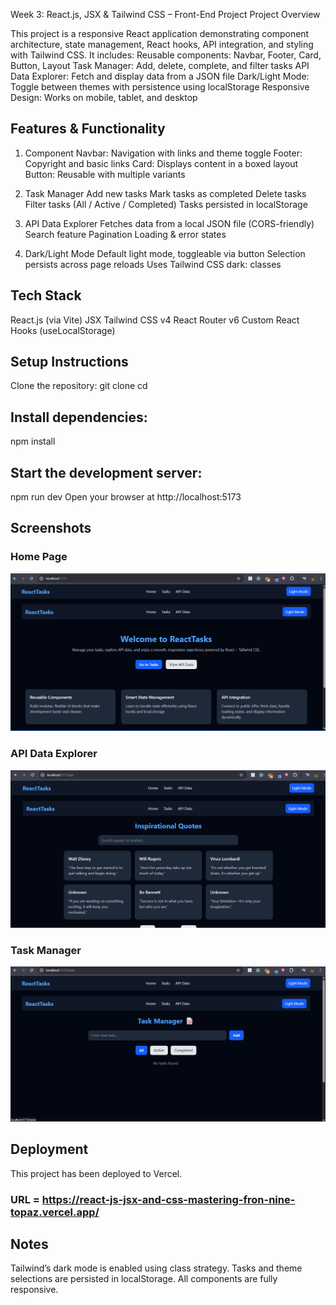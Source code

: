 Week 3: React.js, JSX & Tailwind CSS – Front-End Project
Project Overview

This project is a responsive React application demonstrating component architecture, state management, React hooks, API integration, and styling with Tailwind CSS.
It includes:
Reusable components: Navbar, Footer, Card, Button, Layout
Task Manager: Add, delete, complete, and filter tasks
API Data Explorer: Fetch and display data from a JSON file
Dark/Light Mode: Toggle between themes with persistence using localStorage
Responsive Design: Works on mobile, tablet, and desktop

## Features & Functionality
1. Component
Navbar: Navigation with links and theme toggle
Footer: Copyright and basic links
Card: Displays content in a boxed layout
Button: Reusable with multiple variants

2. Task Manager
Add new tasks
Mark tasks as completed
Delete tasks
Filter tasks (All / Active / Completed)
Tasks persisted in localStorage

3. API Data Explorer
Fetches data from a local JSON file (CORS-friendly)
Search feature
Pagination
Loading & error states

4. Dark/Light Mode
Default light mode, toggleable via button
Selection persists across page reloads
Uses Tailwind CSS dark: classes

## Tech Stack
React.js (via Vite)
JSX
Tailwind CSS v4
React Router v6
Custom React Hooks (useLocalStorage)

## Setup Instructions
Clone the repository:
git clone <your-repo-url>
cd <repo-folder>

## Install dependencies:
npm install

## Start the development server:
npm run dev
Open your browser at http://localhost:5173

## Screenshots
### Home Page
![Home Page](screenshots/home.png)

### API Data Explorer
![API Data Explorer](screenshots/api.png)

### Task Manager
![Task Manager](screenshots/task.png)


## Deployment
This project has been deployed to Vercel.
### URL = https://react-js-jsx-and-css-mastering-fron-nine-topaz.vercel.app/ 

## Notes

Tailwind’s dark mode is enabled using class strategy.
Tasks and theme selections are persisted in localStorage.
All components are fully responsive.